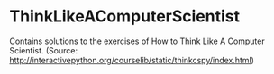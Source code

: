# ThinkLikeAComputerScientist

Contains solutions to the exercises of How to Think Like A Computer Scientist.
(Source: http://interactivepython.org/courselib/static/thinkcspy/index.html)
